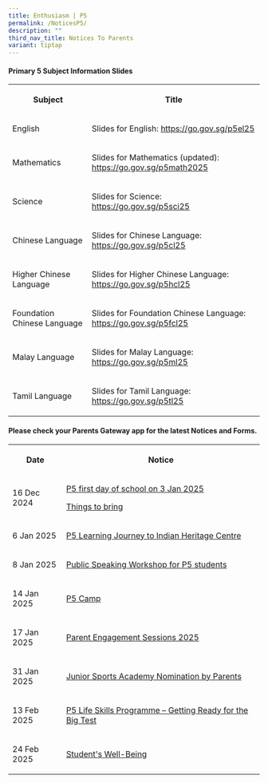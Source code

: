 ```yaml
---
title: Enthusiasm | P5
permalink: /NoticesP5/
description: ""
third_nav_title: Notices To Parents
variant: tiptap
---
```

<h4>Primary 5 Subject Information Slides</h4>
<table style="minWidth: 50px">
<colgroup>
<col>
<col>
</colgroup>
<tbody>
<tr>
<th rowspan="1" colspan="1">
<p>Subject</p>
</th>
<th rowspan="1" colspan="1">
<p>Title</p>
</th>
</tr>
<tr>
<td rowspan="1" colspan="1">
<p>English</p>
</td>
<td rowspan="1" colspan="1">
<p>Slides for English: <a href="https://go.gov.sg/p5el25" rel="noopener nofollow" target="_blank">https://go.gov.sg/p5el25</a>
</p>
</td>
</tr>
<tr>
<td rowspan="1" colspan="1">
<p>Mathematics</p>
</td>
<td rowspan="1" colspan="1">
<p>Slides for Mathematics (updated): <a href="https://go.gov.sg/p5math2025" rel="noopener noreferrer nofollow" target="_blank">https://go.gov.sg/p5math2025</a>
</p>
</td>
</tr>
<tr>
<td rowspan="1" colspan="1">
<p>Science</p>
</td>
<td rowspan="1" colspan="1">
<p>Slides for Science: <a href="https://go.gov.sg/p5sci25" rel="noopener nofollow" target="_blank">https://go.gov.sg/p5sci25</a>
</p>
</td>
</tr>
<tr>
<td rowspan="1" colspan="1">
<p>Chinese Language</p>
</td>
<td rowspan="1" colspan="1">
<p>Slides for Chinese Language: <a href="https://go.gov.sg/p5cl25" rel="noopener nofollow" target="_blank">https://go.gov.sg/p5cl25</a>
</p>
</td>
</tr>
<tr>
<td rowspan="1" colspan="1">
<p>Higher Chinese Language</p>
</td>
<td rowspan="1" colspan="1">
<p>Slides for Higher Chinese Language: <a href="https://go.gov.sg/p5hcl25" rel="noopener nofollow" target="_blank">https://go.gov.sg/p5hcl25</a>
</p>
</td>
</tr>
<tr>
<td rowspan="1" colspan="1">
<p>Foundation Chinese Language</p>
</td>
<td rowspan="1" colspan="1">
<p>Slides for Foundation Chinese Language: <a href="https://go.gov.sg/p5fcl25" rel="noopener nofollow" target="_blank">https://go.gov.sg/p5fcl25</a>
</p>
</td>
</tr>
<tr>
<td rowspan="1" colspan="1">
<p>Malay Language</p>
</td>
<td rowspan="1" colspan="1">
<p>Slides for Malay Language: <a href="https://go.gov.sg/p5ml25" rel="noopener nofollow" target="_blank">https://go.gov.sg/p5ml25</a>
</p>
</td>
</tr>
<tr>
<td rowspan="1" colspan="1">
<p>Tamil Language</p>
</td>
<td rowspan="1" colspan="1">
<p>Slides for Tamil Language: <a href="https://go.gov.sg/p5tl25" rel="noopener nofollow" target="_blank">https://go.gov.sg/p5tl25</a>
</p>
</td>
</tr>
</tbody>
</table>
<p></p>
<h4>Please check your <strong>Parents Gateway</strong> app for the latest Notices and Forms.</h4>
<table style="minWidth: 50px">
<colgroup>
<col>
<col>
</colgroup>
<tbody>
<tr>
<th rowspan="1" colspan="1">
<p>Date</p>
</th>
<th rowspan="1" colspan="1">
<p>Notice</p>
</th>
</tr>
<tr>
<td rowspan="1" colspan="1">
<p>16 Dec 2024</p>
</td>
<td rowspan="1" colspan="1">
<p><a href="/files/Letter to parents/Term 1/006_For_P5_first_day_of_school.pdf" rel="noopener nofollow" target="_blank">P5 first day of school on 3 Jan 2025</a>
</p>
<p><a href="/files/Letter to parents/Term 1/P2_P6_List_of_Things_to_bring_2025.pdf" rel="noopener nofollow" target="_blank">Things to bring</a>
</p>
</td>
</tr>
<tr>
<td rowspan="1" colspan="1">
<p>6 Jan 2025</p>
</td>
<td rowspan="1" colspan="1">
<p><a href="/files/Letter to parents/Term 1/009_P5_Learning_Journey_to_Indian_Heritage_Centre.pdf" rel="noopener nofollow" target="_blank">P5 Learning Journey to Indian Heritage Centre</a>
</p>
</td>
</tr>
<tr>
<td rowspan="1" colspan="1">
<p>8 Jan 2025</p>
</td>
<td rowspan="1" colspan="1">
<p><a href="/files/Letter to parents/Term 1/012_P5_Public_Speaking_Workshop.pdf" rel="noopener nofollow" target="_blank">Public Speaking Workshop for P5 students</a>
</p>
</td>
</tr>
<tr>
<td rowspan="1" colspan="1">
<p>14 Jan 2025</p>
</td>
<td rowspan="1" colspan="1">
<p><a href="/files/Letter to parents/Term 1/025_P5_Camp.pdf" rel="noopener nofollow" target="_blank">P5 Camp</a>
</p>
</td>
</tr>
<tr>
<td rowspan="1" colspan="1">
<p>17 Jan 2025</p>
</td>
<td rowspan="1" colspan="1">
<p><a href="/files/Letter to parents/Term 1/026_Letter_to_Parents___Parent_Engagement_Sessions_2025.pdf" rel="noopener nofollow" target="_blank">Parent Engagement Sessions 2025</a>
</p>
</td>
</tr>
<tr>
<td rowspan="1" colspan="1">
<p>31 Jan 2025</p>
</td>
<td rowspan="1" colspan="1">
<p><a href="/files/Letter to parents/Term 1/JSA___Parent_Nomination_Form.pdf" rel="noopener nofollow" target="_blank">Junior Sports Academy Nomination by Parents</a>
</p>
</td>
</tr>
<tr>
<td rowspan="1" colspan="1">
<p>13 Feb 2025</p>
</td>
<td rowspan="1" colspan="1">
<p><a href="/files/Letter to parents/Term 1/036_P5_Life_skills_programme.pdf" rel="noopener nofollow" target="_blank">P5 Life Skills Programme – Getting Ready for the Big Test</a>
</p>
</td>
</tr>
<tr>
<td rowspan="1" colspan="1">
<p>24 Feb 2025</p>
</td>
<td rowspan="1" colspan="1">
<p><a href="/files/Letter to parents/Term 1/040_Letter_to_P5_Parents_on_Students__Well_Being.pdf" rel="noopener nofollow" target="_blank">Student's Well-Being</a>
</p>
</td>
</tr>
</tbody>
</table>
<p></p>